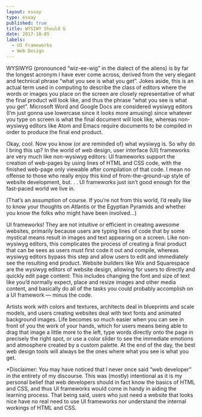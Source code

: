 ```yaml
---
layout: essay
type: essay
published: true
title: WYSIWY Should G
date: 2017-10-05
labels:
  - UI Frameworks
  - Web Design
---
```


WYSIWYG (pronounced “wiz-ee-wig” in the dialect of the aliens) is by far the longest acronym I have ever come across, derived from the very elegant and technical phrase “what you see is what you get”. Jokes aside, this is an actual term used in computing to describe the class of editors where the words or images you place on the screen are closely representative of what the final product will look like, and thus the phrase “what you see is what you get”. Microsoft Word and Google Docs are considered wysiwyg editors (I’m just gonna use lowercase since it looks more amusing) since whatever you type on screen is what the final document will look like, whereas non-wysiwyg editors like Atom and Emacs require documents to be compiled in order to produce the final end product.

Okay, cool. Now you know (or are reminded of) what wysiwyg is. So why do I bring this up? In the world of web design, user interface (UI) frameworks are very much like non-wysiwyg editors: UI frameworks support the creation of web-pages by using lines of HTML and CSS code, with the finished web-page only viewable after compilation of that code. I mean no offense to those who really enjoy this kind of from-the-ground-up style of website development, but. . . UI frameworks just isn’t good enough for the fast-paced world we live in.

(That’s an assumption of course. If you’re not from this world, I’d really like to know your thoughts on Atlantis or the Egyptian Pyramids and whether you know the folks who might have been involved...)

UI frameworks! They are not intuitive or efficient in creating awesome websites, primarily because users are typing lines of code that by some mystical means result in images and text appearing on a screen. Like non-wysiwyg editors, this complicates the process of creating a final product that can be sees as users must first code it out and compile, whereas wysiwyg editors bypass this step and allow users to edit and immediately see the resulting end product. Website builders like Wix and Squarespace are the wysiwyg editors of website design, allowing for users to directly and quickly edit page content: This includes changing the font and size of text like you’d normally expect, place and resize images and other media content, and basically do all of the tasks you could probably accomplish on a UI framework — minus the code.

Artists work with colors and textures, architects deal in blueprints and scale models, and users creating websites deal with text fonts and animated background images. Life becomes so much easier when you can see in front of you the work of your hands, which for users means being able to drag that image a little more to the left, type words directly onto the page in precisely the right spot, or use a color slider to see the immediate emotions and atmosphere created by a custom palette. At the end of the day, the best web design tools will always be the ones where what you see is what you get.


*Disclaimer: You may have noticed that I never once said “web developer” in the entirety of my discourse. This was (mostly) intentional as it is my personal belief that web developers should in fact know the basics of HTML and CSS, and thus UI frameworks would come in handy in aiding the learning process. That being said, users who just need a website that looks nice have no real need to use UI frameworks nor understand the internal workings of HTML and CSS.
